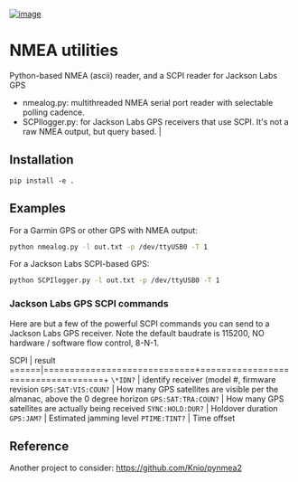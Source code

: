 [![image](https://travis-ci.org/scivision/nmeautils.svg?branch=master)](https://travis-ci.org/scivision/nmeautils)

# NMEA utilities

Python-based NMEA (ascii) reader, and a SCPI reader for Jackson Labs GPS

* nmealog.py: multithreaded NMEA serial port reader with selectable polling cadence.
* SCPIlogger.py: for Jackson Labs GPS receivers that use SCPI. It's not a raw NMEA output, but query   based.                          |

## Installation

    pip install -e .

## Examples

For a Garmin GPS or other GPS with NMEA output:

```sh
python nmealog.py -l out.txt -p /dev/ttyUSB0 -T 1
```

For a Jackson Labs SCPI-based GPS:

```sh
python SCPIlogger.py -l out.txt -p /dev/ttyUSB0 -T 1
```

### Jackson Labs GPS SCPI commands

Here are but a few of the powerful SCPI commands you can send to a
Jackson Labs GPS receiver. Note the default baudrate is 115200, NO
hardware / software flow control, 8-N-1.

 SCPI | result
======|=============================+===================================+
`\*IDN?` | identify receiver (model #, firmware revision
`GPS:SAT:VIS:COUN?` | How many GPS satellites are visible per the almanac, above the 0 degree horizon
`GPS:SAT:TRA:COUN?` | How many GPS satellites are actually being received
`SYNC:HOLD:DUR?` | Holdover duration
`GPS:JAM?` | Estimated jamming level
`PTIME:TINT?` | Time offset

## Reference

Another project to consider: <https://github.com/Knio/pynmea2>
